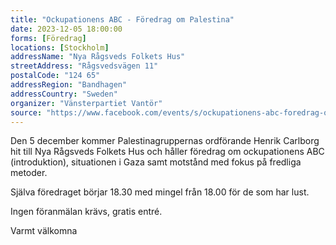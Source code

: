 ```yaml
---
title: "Ockupationens ABC - Föredrag om Palestina"
date: 2023-12-05 18:00:00
forms: [Föredrag]
locations: [Stockholm]
addressName: "Nya Rågsveds Folkets Hus"
streetAddress: "Rågsvedsvägen 11"
postalCode: "124 65"
addressRegion: "Bandhagen"
addressCountry: "Sweden"
organizer: "Vänsterpartiet Vantör"
source: "https://www.facebook.com/events/s/ockupationens-abc-foredrag-om-/355848840313301/"
---
```

Den 5 december kommer Palestinagruppernas ordförande Henrik Carlborg hit till Nya Rågsveds Folkets Hus och håller föredrag om ockupationens ABC (introduktion), situationen i Gaza samt motstånd med fokus på fredliga metoder.

Själva föredraget börjar 18.30 med mingel från 18.00 för de som har lust.

Ingen föranmälan krävs, gratis entré.

Varmt välkomna
